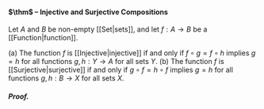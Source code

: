 #### $\thm$ – Injective and Surjective Compositions
Let $A$ and $B$ be non-empty [[Set|sets]], and let $f : A → B$ be a [[Function|function]].

(a) The function $f$ is [[Injective|injective]] if and only if $f \circ g = f \circ h$ implies $g = h$ for all functions $g, h : Y → A$ for all sets $Y$.
(b) The function $f$ is [[Surjective|surjective]] if and only if $g \circ f = h \circ f$ implies $g = h$ for all functions $g, h : B → X$ for all sets $X$.

##### *Proof.*